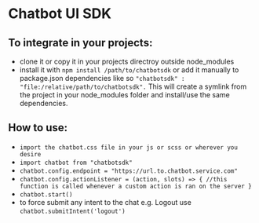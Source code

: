 # Chatbot UI SDK

## To integrate in your projects:

- clone it or copy it in your projects directroy outside node_modules
- install it with `npm install /path/to/chatbotsdk` or add it manually to package.json dependencies like so `"chatbotsdk" : "file:/relative/path/to/chatbotsdk".` This will create a symlink from the project in your node_modules folder and install/use the same dependencies.

## How to use:

- `import the chatbot.css file in your js or scss or wherever you desire`
- `import chatbot from "chatbotsdk"`
- `chatbot.config.endpoint = "https://url.to.chatbot.service.com"`
- `chatbot.config.actionListener = (action, slots) => { //this function is called whenever a custom action is ran on the server }`
- `chatbot.start()`
- to force submit any intent to the chat e.g. Logout use `chatbot.submitIntent('logout')`
